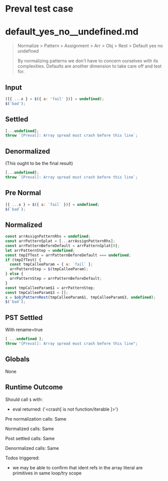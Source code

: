 # Preval test case

# default_yes_no__undefined.md

> Normalize > Pattern > Assignment > Arr > Obj > Rest > Default yes no  undefined
>
> By normalizing patterns we don't have to concern ourselves with its complexities. Defaults are another dimension to take care off and test for.

## Input

`````js filename=intro
([{ ...x } = $({ a: 'fail' })] = undefined);
$('bad');
`````

## Settled


`````js filename=intro
[...undefined];
throw `[Preval]: Array spread must crash before this line`;
`````

## Denormalized
(This ought to be the final result)

`````js filename=intro
[...undefined];
throw `[Preval]: Array spread must crash before this line`;
`````

## Pre Normal


`````js filename=intro
[{ ...x } = $({ a: `fail` })] = undefined;
$(`bad`);
`````

## Normalized


`````js filename=intro
const arrAssignPatternRhs = undefined;
const arrPatternSplat = [...arrAssignPatternRhs];
const arrPatternBeforeDefault = arrPatternSplat[0];
let arrPatternStep = undefined;
const tmpIfTest = arrPatternBeforeDefault === undefined;
if (tmpIfTest) {
  const tmpCalleeParam = { a: `fail` };
  arrPatternStep = $(tmpCalleeParam);
} else {
  arrPatternStep = arrPatternBeforeDefault;
}
const tmpCalleeParam$1 = arrPatternStep;
const tmpCalleeParam$3 = [];
x = $objPatternRest(tmpCalleeParam$1, tmpCalleeParam$3, undefined);
$(`bad`);
`````

## PST Settled
With rename=true

`````js filename=intro
[ ...undefined ];
throw "[Preval]: Array spread must crash before this line";
`````

## Globals

None

## Runtime Outcome

Should call `$` with:
 - eval returned: ('<crash[ <ref> is not function/iterable ]>')

Pre normalization calls: Same

Normalized calls: Same

Post settled calls: Same

Denormalized calls: Same

Todos triggered:
- we may be able to confirm that ident refs in the array literal are primitives in same loop/try scope
